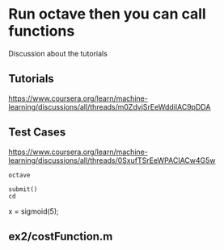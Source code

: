 # Run octave then you can call functions

Discussion about the tutorials

## Tutorials

https://www.coursera.org/learn/machine-learning/discussions/all/threads/m0ZdvjSrEeWddiIAC9pDDA

## Test Cases

https://www.coursera.org/learn/machine-learning/discussions/all/threads/0SxufTSrEeWPACIACw4G5w


```
octave

submit()
cd 

```
x = sigmoid(5);

## ex2/costFunction.m

## 